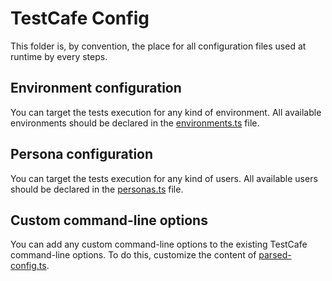 # TestCafe Config

This folder is, by convention, the place for all configuration files used at runtime by every steps.

## Environment configuration
You can target the tests execution for any kind of environment. All available environments should be declared in the [environments.ts](environments.ts) file.

## Persona configuration
You can target the tests execution for any kind of users. All available users should be declared in the [personas.ts](personas.ts) file.

## Custom command-line options
You can add any custom command-line options to the existing TestCafe command-line options. To do this, customize the content of [parsed-config.ts](parsed-config.ts).
